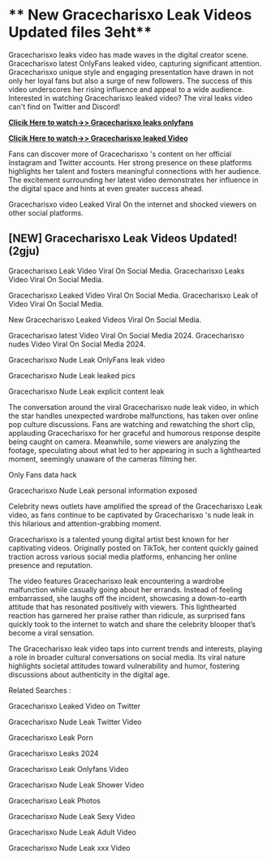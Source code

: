 
# ** New Gracecharisxo Leak Videos Updated files 3eht** #

  Gracecharisxo  leaks video has made waves in the digital creator scene.  Gracecharisxo  latest OnlyFans leaked video, capturing significant attention.  Gracecharisxo  unique style and engaging presentation have drawn in not only her loyal fans but also a surge of new followers. The success of this video underscores her rising influence and appeal to a wide audience. Interested in watching Gracecharisxo  leaked video? The viral leaks video can't find on Twitter and Discord!

**[Clicik Here to watch->>  Gracecharisxo  leaks onlyfans ](http://xflirt.top)**

**[Clicik Here to watch->>  Gracecharisxo  leaked Video](http://xflirt.top)**

Fans can discover more of Gracecharisxo 's content on her official Instagram and Twitter accounts. Her strong presence on these platforms highlights her talent and fosters meaningful connections with her audience. The excitement surrounding her latest video demonstrates her influence in the digital space and hints at even greater success ahead.

  Gracecharisxo  video Leaked Viral On the internet and shocked viewers on other social platforms.

## [NEW] Gracecharisxo  Leak Videos Updated!  (2gju) ##

  Gracecharisxo  Leak Video Viral On Social Media.  Gracecharisxo  Leaks Video Viral On Social Media.

  Gracecharisxo  Leaked Video Viral On Social Media.  Gracecharisxo  Leak of Video Viral On Social Media.

New Gracecharisxo  Leaked Videos Viral On Social Media.

  Gracecharisxo  latest Video Viral On Social Media 2024.  Gracecharisxo  nudes Video Viral On Social Media 2024.

  Gracecharisxo  Nude Leak OnlyFans leak video

  Gracecharisxo  Nude Leak leaked pics

  Gracecharisxo  Nude Leak explicit content leak

The conversation around the viral Gracecharisxo  nude leak video, in which the star handles unexpected wardrobe malfunctions, has taken over online pop culture discussions. Fans are watching and rewatching the short clip, applauding Gracecharisxo  for her graceful and humorous response despite being caught on camera. Meanwhile, some viewers are analyzing the footage, speculating about what led to her appearing in such a lighthearted moment, seemingly unaware of the cameras filming her.

Only Fans data hack

  Gracecharisxo  Nude Leak personal information exposed

Celebrity news outlets have amplified the spread of the Gracecharisxo  Leak video, as fans continue to be captivated by Gracecharisxo 's nude leak in this hilarious and attention-grabbing moment.

  Gracecharisxo  is a talented young digital artist best known for her captivating videos. Originally posted on TikTok, her content quickly gained traction across various social media platforms, enhancing her online presence and reputation.

The video features Gracecharisxo  leak encountering a wardrobe malfunction while casually going about her errands. Instead of feeling embarrassed, she laughs off the incident, showcasing a down-to-earth attitude that has resonated positively with viewers. This lighthearted reaction has garnered her praise rather than ridicule, as surprised fans quickly took to the internet to watch and share the celebrity blooper that’s become a viral sensation.

The Gracecharisxo  leak video taps into current trends and interests, playing a role in broader cultural conversations on social media. Its viral nature highlights societal attitudes toward vulnerability and humor, fostering discussions about authenticity in the digital age.

Related Searches :

  Gracecharisxo  Leaked Video on Twitter

  Gracecharisxo  Nude Leak Twitter Video

  Gracecharisxo  Leak Porn

  Gracecharisxo  Leaks 2024

  Gracecharisxo  Leak Onlyfans Video

  Gracecharisxo  Nude Leak Shower Video

  Gracecharisxo  Leak Photos

  Gracecharisxo  Nude Leak Sexy Video

  Gracecharisxo  Nude Leak Adult Video

  Gracecharisxo  Nude Leak xxx Video


